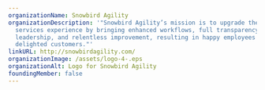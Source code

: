 ```yaml
---
organizationName: Snowbird Agility
organizationDescription: '"Snowbird Agility’s mission is to upgrade the digital
  services experience by bringing enhanced workflows, full transparency, servant
  leadership, and relentless improvement, resulting in happy employees and
  delighted customers."'
linkURL: http://snowbirdagility.com/
organizationImage: /assets/logo-4-.eps
organizationAlt: Logo for Snowbird Agility
foundingMember: false
---
```

